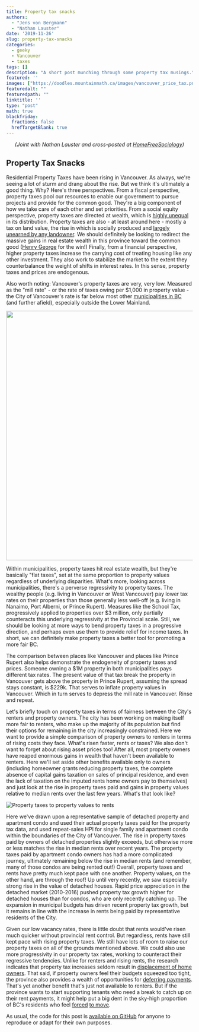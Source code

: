 ```yaml
---
title: Property tax snacks
authors: 
  - "Jens von Bergmann"
  - "Nathan Lauster"
date: '2019-11-26'
slug: property-tax-snacks
categories:
  - geeky
  - Vancouver
  - taxes
tags: []
description: "A short post munching through some property tax musings."
featured: ''
images: ["https://doodles.mountainmath.ca/images/vancouver_price_tax.png"]
featuredalt: ""
featuredpath: ""
linktitle: ''
type: "post"
math: true
blackfriday:
  fractions: false
  hrefTargetBlank: true
---
```


<p style="text-align:center;"><i>(Joint with Nathan Lauster and cross-posted at <a href="https://homefreesociology.com/2019/11/26/property-tax-snacks/" target="_blank">HomeFreeSociology</a>)</i></p>



## Property Tax Snacks

Residential Property Taxes have been rising in Vancouver. As always, we're seeing a lot of sturm and drang about the rise. But we think it's ultimately a good thing. Why? Here's three perspectives. From a fiscal perspective, property taxes pool our resources to enable our government to pursue projects and provide for the common good. They're a big component of how we take care of each other and set priorities. From a social equity perspective, property taxes are directed at wealth, which is [highly unequal](https://www150.statcan.gc.ca/t1/tbl1/en/tv.action?pid=1110004901) in its distribution. Property taxes are also - at least around here - mostly a tax on land value, the rise in which is socially produced and [largely unearned by any landowner](https://homefreesociology.com/2019/11/27/fun-with-real-estate-wealth/). We should definitely be looking to redirect the massive gains in real estate wealth in this province toward the common good ([Henry George](https://www.lincolninst.edu/news/lincoln-house-blog/what-would-henry-george-say) for the win!) Finally, from a financial perspective, higher property taxes increase the carrying cost of treating housing like any other investment. They also work to stabilize the market to the extent they counterbalance the weight of shifts in interest rates. In this sense, property taxes and prices are endogenous.

Also worth noting: Vancouver's property taxes are very, very low. Measured as the "mill rate" - or the rate of taxes owing per $1,000 in property value - the City of Vancouver's rate is far below most other [municipalities in BC](https://www2.gov.bc.ca/gov/content/governments/local-governments/facts-framework/statistics/tax-rates-tax-burden) (and further afield), especially outside the Lower Mainland. 





<img src="/posts/2019-11-26-property-tax-snacks_files/figure-html/unnamed-chunk-2-1.png" width="672" />


Within municipalities, property taxes hit real estate wealth, but they're basically "flat taxes", set at the same proportion to property values regardless of underlying disparities. What's more, looking across municipalities, there's a perverse regressivity to property taxes. The wealthy people (e.g. living in Vancouver or West Vancouver) pay lower tax rates on their properties than those generally less well-off (e.g. living in Nanaimo, Port Alberni, or Prince Rupert). Measures like the School Tax, progressively applied to properties over $3 million, only partially counteracts this underlying regressivity at the Provincial scale. Still, we should be looking at more ways to bend property taxes in a progressive direction, and perhaps even use them to provide relief for income taxes. In short, we can definitely make property taxes a better tool for promoting a more fair BC.



The comparison between places like Vancouver and places like Prince Rupert also helps demonstrate the endogeneity of property taxes and prices. Someone owning a $1M property in both municipalities pays different tax rates. The present value of that tax break the property in Vancouver gets above the property in Prince Rupert, assuming the spread stays constant, is $229k. That serves to inflate property values in Vancouver. Which in turn serves to depress the mill rate in Vancouver. Rinse and repeat.

Let's briefly touch on property taxes in terms of fairness between the City's renters and property owners. The city has been working on making itself more fair to renters, who make up the majority of its population but find their options for remaining in the city increasingly constrained. Here we want to provide a simple comparison of property owners to renters in terms of rising costs they face. What's risen faster, rents or taxes? We also don't want to forget about rising asset prices too! After all, most property owners have reaped enormous gains in wealth that haven't been available to renters. Here we'll set aside other benefits available only to owners (including homeowner grants reducing property taxes, the complete absence of capital gains taxation on sales of principal residence, and even the lack of taxation on the imputed rents home owners pay to themselves) and just look at the rise in property taxes paid and gains in property values relative to median rents over the last few years. What's that look like?

![Property taxes to property values to rents](/images/vancouver_price_tax.png)

Here we've drawn upon a representative sample of detached property and apartment condo and used their actual property taxes paid for the property tax data, and used repeat-sales HPI for single family and apartment condo within the boundaries of the City of Vancouver. The rise in property taxes paid by owners of detached properties slightly exceeds, but otherwise more or less matches the rise in median rents over recent years. The property taxes paid by apartment condo owners has had a more complicated journey, ultimately remaining below the rise in median rents (and remember, many of those condos are being rented out!) Overall, property taxes and rents have pretty much kept pace with one another. Property values, on the other hand, are through the roof! Up until very recently, we saw especially strong rise in the value of detached houses. Rapid price appreciation in the detached market (2010-2016) pushed property tax growth higher for detached houses than for condos, who are only recently catching up. The expansion in municipal budgets has driven recent property tax growth, but it remains in line with the increase in rents being paid by representative residents of the City.

Given our low vacancy rates, there is little doubt that rents would've risen much quicker without provincial rent control. But regardless, rents have still kept pace with rising property taxes. We still have lots of room to raise our property taxes on all of the grounds mentioned above. We could also use more progressivity in our property tax rates, working to counteract their regressive tendencies. Unlike for renters and rising rents, the research indicates that property tax increases seldom result in [displacement of home owners](https://journals.sagepub.com/doi/full/10.1177/1078087416666959). That said, if property owners feel their budgets squeezed too tight, the province also provides a wealth of opportunities for [deferring payments](https://www2.gov.bc.ca/gov/content/taxes/property-taxes/annual-property-tax/defer-taxes). That's yet another benefit that's just not available to renters. But if the province wants to start supporting tenants who need a break to catch up on their rent payments, it might help put a big dent in the sky-high proportion of BC's residents who feel [forced](https://doodles.mountainmath.ca/blog/2019/11/23/canadian-housing-survey-a-first-look/) [to move](https://homefreesociology.com/2019/11/24/why-do-people-move-new-data-mysteries-and-fundamental-rights/).

As usual, the code for this post is [available on GitHub](https://github.com/mountainMath/doodles/blob/master/content/posts/2019-11-26-property-tax-snacks.Rmarkdown) for anyone to reproduce or adapt for their own purposes.
